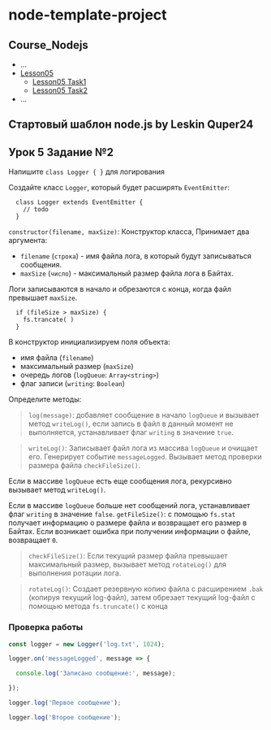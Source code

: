 # node-template-project

## Course_Nodejs

- ...
- [Lesson05](https://github.com/mindfling/Course_Nodejs/tree/lesson05)
  - [Lesson05 Task1](https://github.com/mindfling/Course_Nodejs/tree/lesson05task1)
  - [Lesson05 Task2](https://github.com/mindfling/Course_Nodejs/tree/lesson05task2)
- ...

## Стартовый шаблон node.js by Leskin Quper24

## Урок 5 Задание №2

Напишите `class Logger { }` для логирования

Создайте класс `Logger`, который будет расширять `EventEmitter`:
```
  class Logger extends EventEmitter {
    // todo
  }
```

`constructor(filename, maxSize)`: Конструктор класса, Принимает два аргумента:
  - `filename` (`строка`) - имя файла лога, в который будут записываться сообщения.
  - `maxSize` (`число`) - максимальный размер файла лога в Байтах.

Логи записываются в начало и обрезаются с конца, когда файл превышает `maxSize`.
```
  if (fileSize > maxSize) {
    fs.trancate( )
  }
```

В конструктор инициализируем поля объекта:

  - имя файла (`filename`)
  - максимальный размер (`maxSize`)
  - очередь логов (`logQueue`: `Array<string>`)
  - флаг записи (`writing`: `Boolean`)

Определите методы:

> `log(message)`: добавляет сообщение в начало `logQueue` и вызывает метод `writeLog()`, если запись в файл в данный момент не выполняется, устанавливает флаг `writing` в значение `true`.

> `writeLog()`: Записывает файл лога из массива `logQueue` и очищает его. Генерирует событие `messageLogged`. Вызывает метод проверки размера файла `checkFileSize()`.

Если в массиве `logQueue` есть еще сообщения лога, рекурсивно вызывает метод `writeLog()`.

Если в массиве `logQueue` больше нет сообщений лога, устанавливает флаг `writing` в значение `false`.
`getFileSize()`: с помощью `fs.stat` получает информацию о размере файла и возвращает его размер в Байтах. Если возникает ошибка при получении информации о файле, возвращает `0`.

> `checkFileSize()`: Если текущий размер файла превышает максимальный размер, вызывает метод `rotateLog()` для выполнения ротации лога.

> `rotateLog()`: Создает резервную копию файла с расширением `.bak` (копируя текущий log-файл), затем обрезает текущий log-файл с помощью метода `fs.truncate()` с конца


### Проверка работы


```js
const logger = new Logger('log.txt', 1024);

logger.on('messageLogged', message => {

  console.log('Записано сообщение:', message);

});

logger.log('Первое сообщение');

logger.log('Второе сообщение');
```
